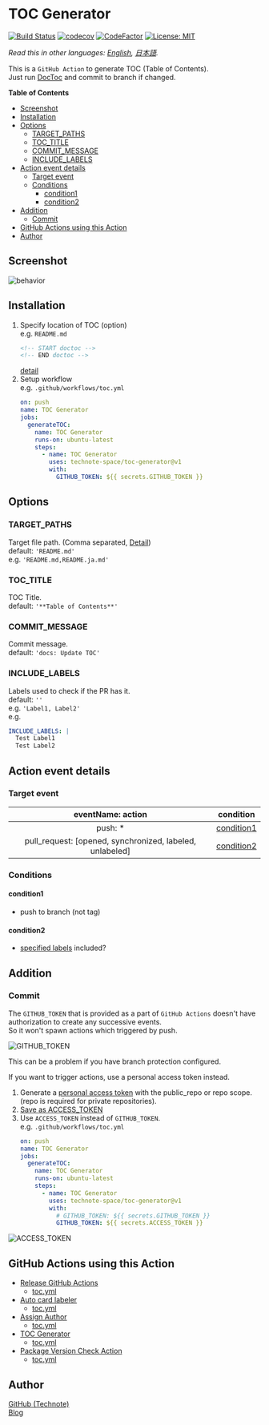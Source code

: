 # TOC Generator

[![Build Status](https://github.com/technote-space/toc-generator/workflows/Build/badge.svg)](https://github.com/technote-space/toc-generator/actions)
[![codecov](https://codecov.io/gh/technote-space/toc-generator/branch/master/graph/badge.svg)](https://codecov.io/gh/technote-space/toc-generator)
[![CodeFactor](https://www.codefactor.io/repository/github/technote-space/toc-generator/badge)](https://www.codefactor.io/repository/github/technote-space/toc-generator)
[![License: MIT](https://img.shields.io/badge/License-MIT-blue.svg)](https://github.com/technote-space/toc-generator/blob/master/LICENSE)

*Read this in other languages: [English](README.md), [日本語](README.ja.md).*

This is a `GitHub Action` to generate TOC (Table of Contents).  
Just run [DocToc](https://github.com/thlorenz/doctoc) and commit to branch if changed.

<!-- START doctoc generated TOC please keep comment here to allow auto update -->
<!-- DON'T EDIT THIS SECTION, INSTEAD RE-RUN doctoc TO UPDATE -->
**Table of Contents**

- [Screenshot](#screenshot)
- [Installation](#installation)
- [Options](#options)
  - [TARGET_PATHS](#target_paths)
  - [TOC_TITLE](#toc_title)
  - [COMMIT_MESSAGE](#commit_message)
  - [INCLUDE_LABELS](#include_labels)
- [Action event details](#action-event-details)
  - [Target event](#target-event)
  - [Conditions](#conditions)
    - [condition1](#condition1)
    - [condition2](#condition2)
- [Addition](#addition)
  - [Commit](#commit)
- [GitHub Actions using this Action](#github-actions-using-this-action)
- [Author](#author)

<!-- END doctoc generated TOC please keep comment here to allow auto update -->

## Screenshot
![behavior](https://raw.githubusercontent.com/technote-space/toc-generator/images/screenshot.gif)

## Installation
1. Specify location of TOC (option)  
e.g. `README.md`  
   ```markdown
   <!-- START doctoc -->
   <!-- END doctoc -->
   ```
   [detail](https://github.com/thlorenz/doctoc#specifying-location-of-toc)  
1. Setup workflow  
   e.g. `.github/workflows/toc.yml`
   ```yaml
   on: push
   name: TOC Generator
   jobs:
     generateTOC:
       name: TOC Generator
       runs-on: ubuntu-latest
       steps:
         - name: TOC Generator
           uses: technote-space/toc-generator@v1
           with:
             GITHUB_TOKEN: ${{ secrets.GITHUB_TOKEN }}
   ```

## Options
### TARGET_PATHS
Target file path. (Comma separated, [Detail](https://github.com/thlorenz/doctoc#adding-toc-to-individual-files))  
default: `'README.md'`  
e.g. `'README.md,README.ja.md'`  
### TOC_TITLE
TOC Title.  
default: `'**Table of Contents**'`
### COMMIT_MESSAGE
Commit message.  
default: `'docs: Update TOC'`  
### INCLUDE_LABELS
Labels used to check if the PR has it.  
default: `''`  
e.g. `'Label1, Label2'`  
e.g. 
```yaml
INCLUDE_LABELS: |
  Test Label1
  Test Label2
```

## Action event details
### Target event
| eventName: action | condition |
|:---:|:---:|
|push: *|[condition1](#condition1)|
|pull_request: \[opened, synchronized, labeled, unlabeled]|[condition2](#condition2)|
### Conditions
#### condition1
- push to branch (not tag)
#### condition2
- [specified labels](#include_labels) included?

## Addition
### Commit
The `GITHUB_TOKEN` that is provided as a part of `GitHub Actions` doesn't have authorization to create any successive events.  
So it won't spawn actions which triggered by push.  

![GITHUB_TOKEN](https://raw.githubusercontent.com/technote-space/toc-generator/images/no_access_token.png)

This can be a problem if you have branch protection configured.  

If you want to trigger actions, use a personal access token instead.  
1. Generate a [personal access token](https://help.github.com/en/articles/creating-a-personal-access-token-for-the-command-line) with the public_repo or repo scope.  
(repo is required for private repositories).  
1. [Save as ACCESS_TOKEN](https://help.github.com/en/articles/virtual-environments-for-github-actions#creating-and-using-secrets-encrypted-variables)
1. Use `ACCESS_TOKEN` instead of `GITHUB_TOKEN`.  
   e.g. `.github/workflows/toc.yml`
   ```yaml
   on: push
   name: TOC Generator
   jobs:
     generateTOC:
       name: TOC Generator
       runs-on: ubuntu-latest
       steps:
         - name: TOC Generator
           uses: technote-space/toc-generator@v1
           with:
             # GITHUB_TOKEN: ${{ secrets.GITHUB_TOKEN }}
             GITHUB_TOKEN: ${{ secrets.ACCESS_TOKEN }}
   ```

![ACCESS_TOKEN](https://raw.githubusercontent.com/technote-space/toc-generator/images/with_access_token.png)

## GitHub Actions using this Action
- [Release GitHub Actions](https://github.com/technote-space/release-github-actions)
  - [toc.yml](https://github.com/technote-space/release-github-actions/blob/master/.github/workflows/toc.yml)
- [Auto card labeler](https://github.com/technote-space/auto-card-labeler)
  - [toc.yml](https://github.com/technote-space/auto-card-labeler/blob/master/.github/workflows/toc.yml)
- [Assign Author](https://github.com/technote-space/assign-author)
  - [toc.yml](https://github.com/technote-space/assign-author/blob/master/.github/workflows/toc.yml)
- [TOC Generator](https://github.com/technote-space/toc-generator)
  - [toc.yml](https://github.com/technote-space/toc-generator/blob/master/.github/workflows/toc.yml)
- [Package Version Check Action](https://github.com/technote-space/package-version-check-action)
  - [toc.yml](https://github.com/technote-space/package-version-check-action/blob/master/.github/workflows/toc.yml)

## Author
[GitHub (Technote)](https://github.com/technote-space)  
[Blog](https://technote.space)
